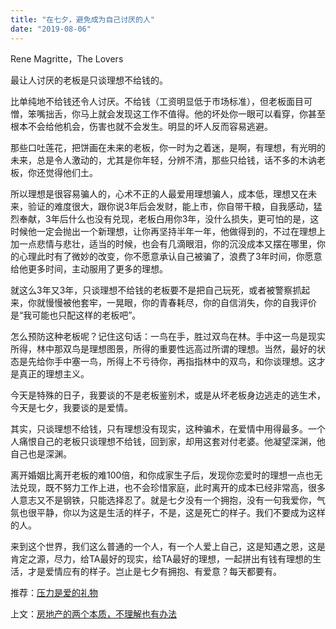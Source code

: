 ```yaml
---
title: "在七夕，避免成为自己讨厌的人"
date: "2019-08-06"
---
```


 Rene Magritte，The Lovers

  

最让人讨厌的老板是只谈理想不给钱的。

比单纯地不给钱还令人讨厌。不给钱（工资明显低于市场标准），但老板面目可憎，笨嘴拙舌，你马上就会发现这工作不值得。他的坏处你一眼可以看穿，你甚至根本不会给他机会，伤害也就不会发生。明显的坏人反而容易逃避。

那些口吐莲花，把饼画在未来的老板，你一时为之着迷，是啊，有理想，有光明的未来，总是令人激动的，尤其是你年轻，分辨不清，那些只给钱，话不多的木讷老板，你还觉得他们土。

所以理想是很容易骗人的，心术不正的人最爱用理想骗人，成本低，理想又在未来，验证的难度很大，跟你说3年后会发财，能上市，你自带干粮，自我感动，猛烈奉献，3年后什么也没有兑现，老板白用你3年，没什么损失，更可怕的是，这时候他一定会抛出一个新理想，让你再坚持半年一年，他做得到的，不过在理想上加一点悲情与悲壮，适当的时候，也会有几滴眼泪，你的沉没成本又摆在哪里，你的心理此时有了微妙的改变，你不愿意承认自己被骗了，浪费了3年时间，你愿意给他更多时间，主动服用了更多的理想。

就这么3年又3年，只谈理想不给钱的老板要不是把自己玩死，或者被警察抓起来，你就慢慢被他套牢，一晃眼，你的青春耗尽，你的自信消失，你的自我评价是“我可能也只配这样的老板吧”。

怎么预防这种老板呢？记住这句话：一鸟在手，胜过双鸟在林。手中这一鸟是现实所得，林中那双鸟是理想图景，所得的重要性远高过所谓的理想。当然，最好的状态是先给你手中塞一鸟，所得上不亏待你，再指指林中的双鸟，和你谈理想。这才是真正的理想主义。

今天是特殊的日子，我要谈的不是老板鉴别术，或是从坏老板身边逃走的逃生术，今天是七夕，我要谈的是爱情。

其实，只谈理想不给钱，只有理想没有现实，这种骗术，在爱情中用得最多。一个人痛恨自己的老板只谈理想不给钱，回到家，却用这套对付老婆。他凝望深渊，他自己也是深渊。

  

离开婚姻比离开老板的难100倍，和你成家生子后，发现你恋爱时的理想一点也无法兑现，既不努力工作上进，也不会珍惜家庭，此时离开的成本已经非常高，很多人意志又不是钢铁，只能选择忍了。就是七夕没有一个拥抱，没有一句我爱你，气氛也很平静，你以为这是生活的样子，不是，这是死亡的样子。我们不要成为这样的人。

来到这个世界，我们这么普通的一个人，有一个人爱上自己，这是知遇之恩，这是肯定之源，尽力，给TA最好的现实，给TA最好的理想，一起拼出有钱有理想的生活，才是爱情应有的样子。岂止是七夕有拥抱、有爱意？每天都要有。

  

推荐：[压力是爱的礼物](http://mp.weixin.qq.com/s?__biz=MjM5NDU0Mjk2MQ==&mid=2651624027&idx=1&sn=576ebb614bb7ad64df20e0ae72ae8b1e&chksm=bd7e16458a099f53fec8e3f3f2f92b0b3fc2488ef1d2c274e0b920de82499c5f771ff03b6d45&scene=21#wechat_redirect)

上文：[房地产的两个本质，不理解也有办法](http://mp.weixin.qq.com/s?__biz=MjM5NDU0Mjk2MQ==&mid=2651634421&idx=1&sn=f35d5190065560e589b5c642cf9e82b7&chksm=bd7e3eeb8a09b7fdfa6c3531a606917334e7fd5038ad10ddc4938779be81fc2cbe801ad3aa9f&scene=21#wechat_redirect)
